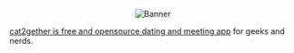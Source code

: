 <p align="center">
<img alt="Banner" src="https://ohiofiles.live/8cba48.gif"/>
</p>

[cat2gether is free and opensource dating and meeting app](https://cat2gether.com) for geeks and nerds.


